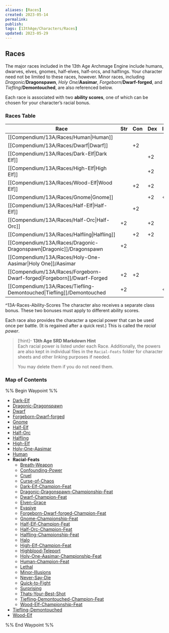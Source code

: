 ```yaml
---
aliases: [Races]
created: 2023-05-14
permalink: 
publish: 
tags: [13thAge/Characters/Races]
updated: 2023-05-29
---
```


## Races

The major races included in the 13th Age Archmage Engine include humans, dwarves, elves, gnomes, half-elves, half-orcs, and halflings. Your character need not be limited to these races, however. Minor races, including *Dragonic*/**Dragonspawn**, *Holy One*/**Aasimar**, *Forgeborn*/**Dwarf-forged**, and *Tiefling*/**Demontouched**, are also referenced below.

Each race is associated with two **ability scores**, one of which can be chosen for your character’s racial bonus.

### Races Table

| **Race**               | **Str** | **Con** | **Dex** | **Int** | **Wis** | **Cha** | **Any** |
|------------------------|---------|---------|---------|---------|---------|---------|---------|
| [[Compendium/13A/Races/Human\|Human]]                  |         |         |         |         |         |         | +2      |
| [[Compendium/13A/Races/Dwarf\|Dwarf]]                  |         | +2      |         |         | +2      |         |         |
| [[Compendium/13A/Races/Dark-Elf\|Dark Elf]]               |         |         | +2      |         |         | +2      |         |
| [[Compendium/13A/Races/High-Elf\|High Elf]]               |         |         | +2      |         | +2      |         |         |
| [[Compendium/13A/Races/Wood-Elf\|Wood Elf]]               |         | +2      | +2      |         |         |         |         |
| [[Compendium/13A/Races/Gnome\|Gnome]]                  |         |         | +2      | +2      |         |         |         |
| [[Compendium/13A/Races/Half-Elf\|Half-Elf]]               |         | +2      |         |         |         | +2      |         |
| [[Compendium/13A/Races/Half-Orc\|Half-Orc]]               | +2      |         | +2      |         |         |         |         |
| [[Compendium/13A/Races/Halfling\|Halfling]]               |         | +2      | +2      |         |         |         |         |
| [[Compendium/13A/Races/Dragonic-Dragonspawn\|Dragonic]]\/Dragonspawn  | +2      |         |         |         |         | +2      |         |
| [[Compendium/13A/Races/Holy-One-Aasimar\|Holy One]]/Aasimar      |         |         |         |         | +2      | +2      |         |
| [[Compendium/13A/Races/Forgeborn-Dwarf-forged\|Forgeborn]]/Dwarf-Forged | +2      | +2      |         |         |         |         |         |
| [[Compendium/13A/Races/Tiefling-Demontouched\|Tiefling]]/Demontouched  | +2      |         |         | +2      |         |         |         |
^13A-Races-Ability-Scores
The character also receives a separate class bonus. These two bonuses must apply to different ability scores.

Each race also provides the character a special power that can be used once per battle. (It is regained after a quick rest.) This is called the *racial power*.

> [!hint]- **13th Age SRD Markdown Hint**  
> Each racial power is listed under each Race. Additionally, the powers are also kept in individual files in the `Racial-Feats` folder for character sheets and other linking purposes if needed.
>
> You may delete them if you do not need them.

### Map of Contents

%% Begin Waypoint %%
- [Dark-Elf](Compendium/13A/Races/Dark-Elf.md)
- [Dragonic-Dragonspawn](Compendium/13A/Races/Dragonic-Dragonspawn.md)
- [Dwarf](Compendium/13A/Races/Dwarf.md)
- [Forgeborn-Dwarf-forged](Compendium/13A/Races/Forgeborn-Dwarf-forged.md)
- [Gnome](Compendium/13A/Races/Gnome.md)
- [Half-Elf](Compendium/13A/Races/Half-Elf.md)
- [Half-Orc](Compendium/13A/Races/Half-Orc.md)
- [Halfling](Compendium/13A/Races/Halfling.md)
- [High-Elf](Compendium/13A/Races/High-Elf.md)
- [Holy-One-Aasimar](Compendium/13A/Races/Holy-One-Aasimar.md)
- [Human](Compendium/13A/Races/Human.md)
- **Racial-Feats**
	- [Breath-Weapon](Compendium/13A/Races/Racial-Feats/Breath-Weapon.md)
	- [Confounding-Power](Compendium/13A/Races/Racial-Feats/Confounding-Power.md)
	- [Cruel](Compendium/13A/Races/Racial-Feats/Cruel.md)
	- [Curse-of-Chaos](Compendium/13A/Races/Racial-Feats/Curse-of-Chaos.md)
	- [Dark-Elf-Champion-Feat](Compendium/13A/Races/Racial-Feats/Dark-Elf-Champion-Feat.md)
	- [Dragonic-Dragonspawn-Championship-Feat](Compendium/13A/Races/Racial-Feats/Dragonic-Dragonspawn-Championship-Feat.md)
	- [Dwarf-Champion-Feat](Compendium/13A/Races/Racial-Feats/Dwarf-Champion-Feat.md)
	- [Elven-Grace](Compendium/13A/Races/Racial-Feats/Elven-Grace.md)
	- [Evasive](Compendium/13A/Races/Racial-Feats/Evasive.md)
	- [Forgeborn-Dwarf-forged-Champion-Feat](Compendium/13A/Races/Racial-Feats/Forgeborn-Dwarf-forged-Champion-Feat.md)
	- [Gnome-Championship-Feat](Compendium/13A/Races/Racial-Feats/Gnome-Championship-Feat.md)
	- [Half-Elf-Champion-Feat](Compendium/13A/Races/Racial-Feats/Half-Elf-Champion-Feat.md)
	- [Half-Orc-Champion-Feat](Compendium/13A/Races/Racial-Feats/Half-Orc-Champion-Feat.md)
	- [Halfling-Championship-Feat](Compendium/13A/Races/Racial-Feats/Halfling-Championship-Feat.md)
	- [Halo](Compendium/13A/Races/Racial-Feats/Halo.md)
	- [High-Elf-Champion-Feat](Compendium/13A/Races/Racial-Feats/High-Elf-Champion-Feat.md)
	- [Highblood-Teleport](Compendium/13A/Races/Racial-Feats/Highblood-Teleport.md)
	- [Holy-One-Aasimar-Championship-Feat](Compendium/13A/Races/Racial-Feats/Holy-One-Aasimar-Championship-Feat.md)
	- [Human-Champion-Feat](Compendium/13A/Races/Racial-Feats/Human-Champion-Feat.md)
	- [Lethal](Compendium/13A/Races/Racial-Feats/Lethal.md)
	- [Minor-Illusions](Compendium/13A/Races/Racial-Feats/Minor-Illusions.md)
	- [Never-Say-Die](Compendium/13A/Races/Racial-Feats/Never-Say-Die.md)
	- [Quick-to-Fight](Compendium/13A/Races/Racial-Feats/Quick-to-Fight.md)
	- [Surprising](Compendium/13A/Races/Racial-Feats/Surprising.md)
	- [Thats-Your-Best-Shot](Compendium/13A/Races/Racial-Feats/Thats-Your-Best-Shot.md)
	- [Tiefling-Demontouched-Champion-Feat](Compendium/13A/Races/Racial-Feats/Tiefling-Demontouched-Champion-Feat.md)
	- [Wood-Elf-Championship-Feat](Compendium/13A/Races/Racial-Feats/Wood-Elf-Championship-Feat.md)
- [Tiefling-Demontouched](Compendium/13A/Races/Tiefling-Demontouched.md)
- [Wood-Elf](Compendium/13A/Races/Wood-Elf.md)

%% End Waypoint %%

